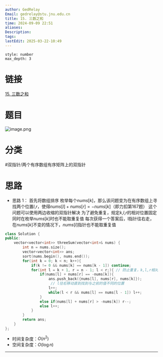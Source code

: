 ```yaml
---
author: GedRelay
Email: gedrelay@stu.jnu.edu.cn
title: 15. 三数之和
time: 2024-09-09 22:51
aliases: 
Description: 
tags: 
lastEdit: 2025-03-22-10:49
---
```


```toc
style: number
max_depth: 3
```

# 链接
[15. 三数之和](https://leetcode.cn/problems/3sum/) 

# 题目
![image.png](https://ged-pic-bed.oss-cn-guangzhou.aliyuncs.com/img/202409092251076.png)


# 分类
#双指针/两个有序数组有序矩阵上的双指针 

# 思路
- 思路 1：
首先将数组排序
枚举每个$nums[k]$，那么该问题变为在有序数组上寻找两个位置$l$,$r$，使得$nums[l] + nums[r] = -nums[k]$（即力扣第167题）
这个问题可以使用两边收缩的双指针解决
为了避免重复，规定$k$,$l$,$r$的相对位置固定
同时在枚举$nums[k]$时也不能取重复值
每次获得一个答案后，l指针往右走，在$nums[k]$不变的情况下，$nums[l]$指针也不能取重复值


```cpp
class Solution {
public:
    vector<vector<int>> threeSum(vector<int>& nums) {
        int n = nums.size();
        vector<vector<int>> ans;
        sort(nums.begin(), nums.end());
        for(int k = 0; k < n; k++){
            if(k != 0 && nums[k] == nums[k - 1]) continue;
            for(int l = k + 1, r = n - 1; l < r;){ // 防止重复，k,l,r相对位置固定
                if(nums[l] + nums[r] == -nums[k]){
                    ans.push_back({nums[l], nums[r], nums[k]});
                     // l往右移动直到找到与之前的值不同的位置
                    l++;
                    while(l < r && nums[l] == nums[l - 1]) l++;
                }
                else if(nums[l] + nums[r] > -nums[k]) r--;
                else l++;
            }
        }
        return ans;
    }
};


```


- 时间复杂度：${O\left( n^{2}  \right)  }$ 
- 空间复杂度：${O\left( \log n \right)  }$ 


---

